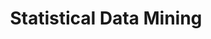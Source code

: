---
title: "Statistical Data Mining"
layout: post
use_math: true
tags: ["Statistical Data Mining"]
hidden: true
---